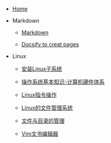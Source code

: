<!-- MD_page/_sidebar.md -->

* [Home](/)

* Markdown

    * [Markdown](Markdown_1.md)

    * [Docsify to creat pages](Docsify-GithubPages_1.md)

* Linux

    * [安装Linux子系统](Linux/Linux_1)

    * [操作系统基本知识-计算机硬件体系](Linux/Linux_2)

    * [Linux指令操作](Linux/Linux_3)

    * [Linux的文件管理系统](Linux/Linux_4)

    * [文件与目录的管理](Linux/Linux_5)

    * [Vim文书编辑器](Linux/Linux_6.md)
